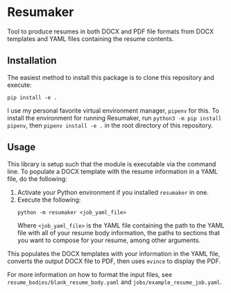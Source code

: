 # Resumaker

Tool to produce resumes in both DOCX and PDF file formats from DOCX templates and YAML files containing the resume contents.

## Installation

The easiest method to install this package is to clone this repository and execute:

```
pip install -e .
```

I use my personal favorite virtual environment manager, `pipenv` for this. To install the environment for running Resumaker, run `python3 -m pip install pipenv`, then `pipenv install -e .` in the root directory of this repository.

## Usage

This library is setup such that the module is executable via the command line. To populate a DOCX template with the resume information in a YAML file, do the following:

1. Activate your Python environment if you installed `resumaker` in one.
2. Execute the following:
    ```
    python -m resumaker <job_yaml_file>
    ```
    Where `<job_yaml_file>` is the YAML file containing the path to the YAML file with all of your resume body information, the paths to sections that you want to compose for your resume, among other arguments.
    
This populates the DOCX templates with your information in the YAML file, converts the output DOCX file to PDF, then uses `evince` to display the PDF.

For more information on how to format the input files, see `resume_bodies/blank_resume_body.yaml` and `jobs/example_resume_job.yaml`.

